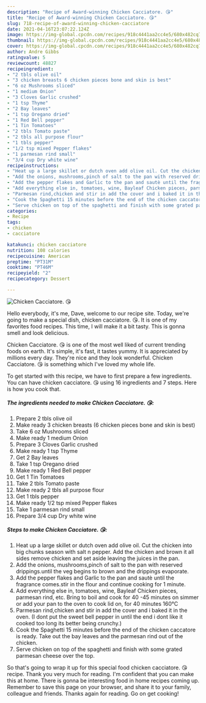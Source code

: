 ```yaml
---
description: "Recipe of Award-winning Chicken Cacciatore. 😘"
title: "Recipe of Award-winning Chicken Cacciatore. 😘"
slug: 718-recipe-of-award-winning-chicken-cacciatore
date: 2021-04-16T23:07:22.124Z
image: https://img-global.cpcdn.com/recipes/918c4441aa2cc4e5/680x482cq70/chicken-cacciatore-recipe-main-photo.jpg
thumbnail: https://img-global.cpcdn.com/recipes/918c4441aa2cc4e5/680x482cq70/chicken-cacciatore-recipe-main-photo.jpg
cover: https://img-global.cpcdn.com/recipes/918c4441aa2cc4e5/680x482cq70/chicken-cacciatore-recipe-main-photo.jpg
author: Andre Gibbs
ratingvalue: 5
reviewcount: 48827
recipeingredient:
- "2 tbls olive oil"
- "3 chicken breasts 6 chicken pieces bone and skin is best"
- "6 oz Mushrooms sliced"
- "1 medium Onion"
- "3 Cloves Garlic crushed"
- "1 tsp Thyme"
- "2 Bay leaves"
- "1 tsp Oregano dried"
- "1 Red Bell pepper"
- "1 Tin Tomatoes"
- "2 tbls Tomato paste"
- "2 tbls all purpose flour"
- "1 tbls pepper"
- "1/2 tsp mixed Pepper flakes"
- "1 parmesan rind small"
- "3/4 cup Dry white wine"
recipeinstructions:
- "Heat up a large skillet or dutch oven add olive oil. Cut the chicken into big chunks season with salt n pepper. Add the chicken and brown it all sides remove chicken and set aside leaving the juices in the pan."
- "Add the onions, mushrooms,pinch of salt to the pan with reserved drippings.until the veg begins to brown and the drippings evaporate."
- "Add the pepper flakes and Garlic to the pan and sautè until the fragrance comes.stir in the flour and continue cooking for 1 minute."
- "Add everything else in, tomatoes, wine, Bayleaf Chicken pieces, parmesan rind, etc. Bring to boil and cook for 40 -45 minutes on simmer or add your pan to the oven to cook lid on, for 40 minutes 160°C"
- "Parmesan rind,chicken and stir in add the cover and i baked it in the oven. (I dont put the sweet bell pepper in until the end i dont like it cooked too long its better being crunchy.)"
- "Cook the Spaghetti 15 minutes before the end of the chicken caccatore is ready. Take out the bay leaves and the parmesan rind out of the chicken."
- "Serve chicken on top of the spaghetti and finish with some grated parmesan cheese over the top."
categories:
- Recipe
tags:
- chicken
- cacciatore

katakunci: chicken cacciatore 
nutrition: 108 calories
recipecuisine: American
preptime: "PT31M"
cooktime: "PT46M"
recipeyield: "2"
recipecategory: Dessert

---
```



![Chicken Cacciatore. 😘](https://img-global.cpcdn.com/recipes/918c4441aa2cc4e5/680x482cq70/chicken-cacciatore-recipe-main-photo.jpg)

Hello everybody, it's me, Dave, welcome to our recipe site. Today, we're going to make a special dish, chicken cacciatore. 😘. It is one of my favorites food recipes. This time, I will make it a bit tasty. This is gonna smell and look delicious.



Chicken Cacciatore. 😘 is one of the most well liked of current trending foods on earth. It's simple, it's fast, it tastes yummy. It is appreciated by millions every day. They're nice and they look wonderful. Chicken Cacciatore. 😘 is something which I've loved my whole life.


To get started with this recipe, we have to first prepare a few ingredients. You can have chicken cacciatore. 😘 using 16 ingredients and 7 steps. Here is how you cook that.

<!--inarticleads1-->

##### The ingredients needed to make Chicken Cacciatore. 😘:

1. Prepare 2 tbls olive oil
1. Make ready 3 chicken breasts (6 chicken pieces bone and skin is best)
1. Take 6 oz Mushrooms sliced
1. Make ready 1 medium Onion
1. Prepare 3 Cloves Garlic crushed
1. Make ready 1 tsp Thyme
1. Get 2 Bay leaves
1. Take 1 tsp Oregano dried
1. Make ready 1 Red Bell pepper
1. Get 1 Tin Tomatoes
1. Take 2 tbls Tomato paste
1. Make ready 2 tbls all purpose flour
1. Get 1 tbls pepper
1. Make ready 1/2 tsp mixed Pepper flakes
1. Take 1 parmesan rind small
1. Prepare 3/4 cup Dry white wine




<!--inarticleads2-->

##### Steps to make Chicken Cacciatore. 😘:

1. Heat up a large skillet or dutch oven add olive oil. Cut the chicken into big chunks season with salt n pepper. Add the chicken and brown it all sides remove chicken and set aside leaving the juices in the pan.
1. Add the onions, mushrooms,pinch of salt to the pan with reserved drippings.until the veg begins to brown and the drippings evaporate.
1. Add the pepper flakes and Garlic to the pan and sautè until the fragrance comes.stir in the flour and continue cooking for 1 minute.
1. Add everything else in, tomatoes, wine, Bayleaf Chicken pieces, parmesan rind, etc. Bring to boil and cook for 40 -45 minutes on simmer or add your pan to the oven to cook lid on, for 40 minutes 160°C
1. Parmesan rind,chicken and stir in add the cover and i baked it in the oven. (I dont put the sweet bell pepper in until the end i dont like it cooked too long its better being crunchy.)
1. Cook the Spaghetti 15 minutes before the end of the chicken caccatore is ready. Take out the bay leaves and the parmesan rind out of the chicken.
1. Serve chicken on top of the spaghetti and finish with some grated parmesan cheese over the top.




So that's going to wrap it up for this special food chicken cacciatore. 😘 recipe. Thank you very much for reading. I'm confident that you can make this at home. There is gonna be interesting food in home recipes coming up. Remember to save this page on your browser, and share it to your family, colleague and friends. Thanks again for reading. Go on get cooking!

